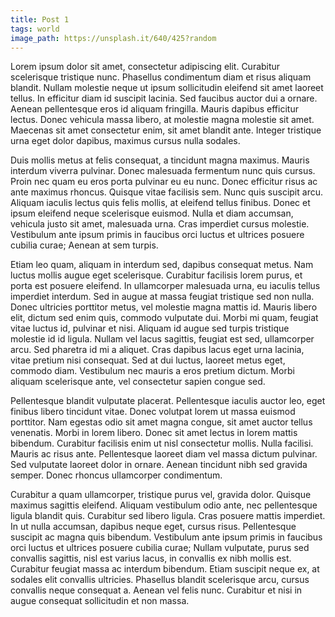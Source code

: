 ```yaml
---
title: Post 1
tags: world
image_path: https://unsplash.it/640/425?random
---
```


Lorem ipsum dolor sit amet, consectetur adipiscing elit. Curabitur scelerisque tristique nunc. Phasellus condimentum diam et risus aliquam blandit. Nullam molestie neque ut ipsum sollicitudin eleifend sit amet laoreet tellus. In efficitur diam id suscipit lacinia. Sed faucibus auctor dui a ornare. Aenean pellentesque eros id aliquam fringilla. Mauris dapibus efficitur lectus. Donec vehicula massa libero, at molestie magna molestie sit amet. Maecenas sit amet consectetur enim, sit amet blandit ante. Integer tristique urna eget dolor dapibus, maximus cursus nulla sodales.

Duis mollis metus at felis consequat, a tincidunt magna maximus. Mauris interdum viverra pulvinar. Donec malesuada fermentum nunc quis cursus. Proin nec quam eu eros porta pulvinar eu eu nunc. Donec efficitur risus ac ante maximus rhoncus. Quisque vitae facilisis sem. Nunc quis suscipit arcu. Aliquam iaculis lectus quis felis mollis, at eleifend tellus finibus. Donec et ipsum eleifend neque scelerisque euismod. Nulla et diam accumsan, vehicula justo sit amet, malesuada urna. Cras imperdiet cursus molestie. Vestibulum ante ipsum primis in faucibus orci luctus et ultrices posuere cubilia curae; Aenean at sem turpis.

Etiam leo quam, aliquam in interdum sed, dapibus consequat metus. Nam luctus mollis augue eget scelerisque. Curabitur facilisis lorem purus, et porta est posuere eleifend. In ullamcorper malesuada urna, eu iaculis tellus imperdiet interdum. Sed in augue at massa feugiat tristique sed non nulla. Donec ultricies porttitor metus, vel molestie magna mattis id. Mauris libero elit, dictum sed enim quis, commodo vulputate dui. Morbi mi quam, feugiat vitae luctus id, pulvinar et nisi. Aliquam id augue sed turpis tristique molestie id id ligula. Nullam vel lacus sagittis, feugiat est sed, ullamcorper arcu. Sed pharetra id mi a aliquet. Cras dapibus lacus eget urna lacinia, vitae pretium nisi consequat. Sed at dui luctus, laoreet metus eget, commodo diam. Vestibulum nec mauris a eros pretium dictum. Morbi aliquam scelerisque ante, vel consectetur sapien congue sed.

Pellentesque blandit vulputate placerat. Pellentesque iaculis auctor leo, eget finibus libero tincidunt vitae. Donec volutpat lorem ut massa euismod porttitor. Nam egestas odio sit amet magna congue, sit amet auctor tellus venenatis. Morbi in lorem libero. Donec sit amet lectus in lorem mattis bibendum. Curabitur facilisis enim ut nisl consectetur mollis. Nulla facilisi. Mauris ac risus ante. Pellentesque laoreet diam vel massa dictum pulvinar. Sed vulputate laoreet dolor in ornare. Aenean tincidunt nibh sed gravida semper. Donec rhoncus ullamcorper condimentum.

Curabitur a quam ullamcorper, tristique purus vel, gravida dolor. Quisque maximus sagittis eleifend. Aliquam vestibulum odio ante, nec pellentesque ligula blandit quis. Curabitur sed libero ligula. Cras posuere mattis imperdiet. In ut nulla accumsan, dapibus neque eget, cursus risus. Pellentesque suscipit ac magna quis bibendum. Vestibulum ante ipsum primis in faucibus orci luctus et ultrices posuere cubilia curae; Nullam vulputate, purus sed convallis sagittis, nisl est varius lacus, in convallis ex nibh mollis est. Curabitur feugiat massa ac interdum bibendum. Etiam suscipit neque ex, at sodales elit convallis ultricies. Phasellus blandit scelerisque arcu, cursus convallis neque consequat a. Aenean vel felis nunc. Curabitur et nisi in augue consequat sollicitudin et non massa.